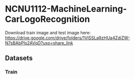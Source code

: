 # NCNU1112-MachineLearning-CarLogoRecognition

Download train image and test image here:
https://drive.google.com/drive/folders/1VlSSLa9zHUa4ZdjZW-N7sBAbPIs2AVqD?usp=share_link

## Datasets
### Train
